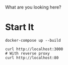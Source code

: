 What are you looking here?

# Start It

```
docker-compose up --build
```

```
curl http://localhost:3000
# With reverse proxy
curl http://localhost:80
```